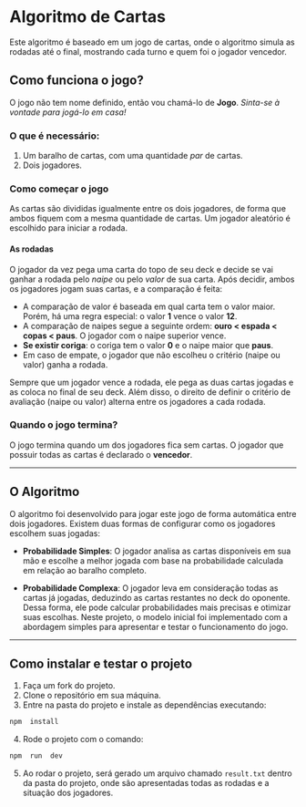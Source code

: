 # Algoritmo de Cartas
Este algoritmo é baseado em um jogo de cartas, onde o algoritmo simula as rodadas até o final, mostrando cada turno e quem foi o jogador vencedor.
## Como funciona o jogo?
O jogo não tem nome definido, então vou chamá-lo de **Jogo**. *Sinta-se à vontade para jogá-lo em casa!*
### O que é necessário:
1. Um baralho de cartas, com uma quantidade *par* de cartas.
2. Dois jogadores.
### Como começar o jogo
As cartas são divididas igualmente entre os dois jogadores, de forma que ambos fiquem com a mesma quantidade de cartas. Um jogador aleatório é escolhido para iniciar a rodada.
#### As rodadas
O jogador da vez pega uma carta do topo de seu deck e decide se vai ganhar a rodada pelo *naipe* ou pelo *valor* de sua carta. Após decidir, ambos os jogadores jogam suas cartas, e a comparação é feita:
- A comparação de valor é baseada em qual carta tem o valor maior. Porém, há uma regra especial: o valor **1** vence o valor **12**.
- A comparação de naipes segue a seguinte ordem: **ouro < espada < copas < paus**. O jogador com o naipe superior vence.
-  **Se existir coriga**: o coriga tem o valor **0** e o naipe maior que **paus**.
- Em caso de empate, o jogador que não escolheu o critério (naipe ou valor) ganha a rodada.

Sempre que um jogador vence a rodada, ele pega as duas cartas jogadas e as coloca no final de seu deck. Além disso, o direito de definir o critério de avaliação (naipe ou valor) alterna entre os jogadores a cada rodada.
### Quando o jogo termina?
O jogo termina quando um dos jogadores fica sem cartas. O jogador que possuir todas as cartas é declarado o **vencedor**.

---
## O Algoritmo
O algoritmo foi desenvolvido para jogar este jogo de forma automática entre dois jogadores. Existem duas formas de configurar como os jogadores escolhem suas jogadas:
-  **Probabilidade Simples**: O jogador analisa as cartas disponíveis em sua mão e escolhe a melhor jogada com base na probabilidade calculada em relação ao baralho completo.

-  **Probabilidade Complexa**: O jogador leva em consideração todas as cartas já jogadas, deduzindo as cartas restantes no deck do oponente. Dessa forma, ele pode calcular probabilidades mais precisas e otimizar suas escolhas.
Neste projeto, o modelo inicial foi implementado com a abordagem simples para apresentar e testar o funcionamento do jogo.
---
## Como instalar e testar o projeto
1. Faça um fork do projeto.
2. Clone o repositório em sua máquina.
3. Entre na pasta do projeto e instale as dependências executando:
```bash
npm  install
```
4. Rode o projeto com o comando:
```bash
npm  run  dev
```
5. Ao rodar o projeto, será gerado um arquivo chamado ```result.txt``` dentro da pasta do projeto, onde são apresentadas todas as rodadas e a situação dos jogadores.
